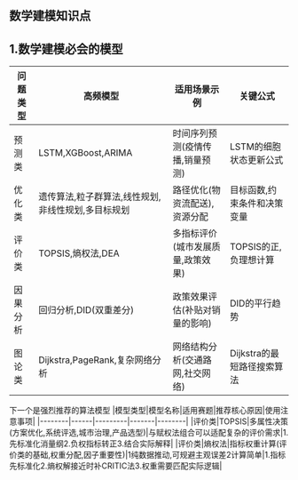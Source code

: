 ## 数学建模知识点
## 1.数学建模必会的模型

|问题类型|高频模型|适用场景示例|关键公式|
|----|-----|-----|---------|
|预测类|LSTM,XGBoost,ARIMA|时间序列预测(疫情传播,销量预测)|LSTM的细胞状态更新公式|
|优化类|遗传算法,粒子群算法,线性规划,非线性规划,多目标规划|路径优化(物资流配送),资源分配|目标函数,约束条件和决策变量|
|评价类|TOPSIS,熵权法,DEA|多指标评价(城市发展质量,政策效果)|TOPSIS的正,负理想计算|
|因果分析|回归分析,DID(双重差分)|政策效果评估(补贴对销量的影响)|DID的平行趋势|
|图论类|Dijkstra,PageRank,复杂网络分析|网络结构分析(交通路网,社交网络)|Dijkstra的最短路径搜索算法|
下一个是强烈推荐的算法模型
|模型类型|模型名称|适用赛题|推荐核心原因|使用注意事项|
|--------|------|---------|-------|--------|
|评价类|TOPSIS|多属性决策(方案优化,系统评选,城市治理,产品选型)|与赋权法组合可以适配复杂的评价需求|1.先标准化消量纲2.负权指标转正3.结合实际解释|
|评价类|熵权法|指标权重计算(评价类的基础,权重分配,因子重要性)|1纯数据推动,可规避主观误差2计算简单|1.指标先标准化2.熵权解接近时补CRITIC法3.权重需要匹配实际逻辑|
  

